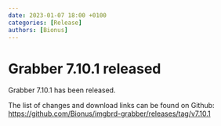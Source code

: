 ```yaml
---
date: 2023-01-07 18:00 +0100
categories: [Release]
authors: [Bionus]
---
```



# Grabber 7.10.1 released

Grabber 7.10.1 has been released.

The list of changes and download links can be found on Github:  
<https://github.com/Bionus/imgbrd-grabber/releases/tag/v7.10.1>